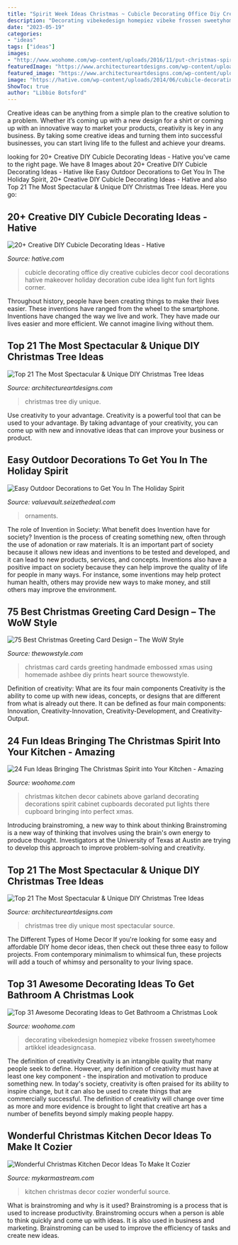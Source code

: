 ```yaml
---
title: "Spirit Week Ideas Christmas ~ Cubicle Decorating Office Diy Creative Cubicles Decor Cool Decorations Hative Makeover Holiday Decoration Cube Idea Light Fun Fort Lights Corner"
description: "Decorating vibekedesign homepiez vibeke frossen sweetyhomee artikkel ideadesigncasa"
date: "2023-05-19"
categories:
- "ideas"
tags: ["ideas"]
images:
- "http://www.woohome.com/wp-content/uploads/2016/11/put-christmas-spirit-in-kitchen-16.jpg"
featuredImage: "https://www.architectureartdesigns.com/wp-content/uploads/2014/11/1105.jpg"
featured_image: "https://www.architectureartdesigns.com/wp-content/uploads/2014/11/1105.jpg"
image: "https://hative.com/wp-content/uploads/2014/06/cubicle-decorating-ideas/9-cubicle-decorating-ideas.jpg"
ShowToc: true
author: "Libbie Botsford"
---
```



Creative ideas can be anything from a simple plan to the creative solution to a problem. Whether it’s coming up with a new design for a shirt or coming up with an innovative way to market your products, creativity is key in any business. By taking some creative ideas and turning them into successful businesses, you can start living life to the fullest and achieve your dreams.

	

		
looking for 20+ Creative DIY Cubicle Decorating Ideas - Hative you've came to the right page. We have 8 Images about 20+ Creative DIY Cubicle Decorating Ideas - Hative like Easy Outdoor Decorations to Get You In The Holiday Spirit, 20+ Creative DIY Cubicle Decorating Ideas - Hative and also Top 21 The Most Spectacular &amp; Unique DIY Christmas Tree Ideas. Here you go:
		
    
## 20+ Creative DIY Cubicle Decorating Ideas - Hative

<img loading=lazy src="https://hative.com/wp-content/uploads/2014/06/cubicle-decorating-ideas/9-cubicle-decorating-ideas.jpg" onerror="this.onerror=null;this.src='https://tse4.mm.bing.net/th?id=OIP.eQcSJ5CTJQ9oju5gVP9mcAHaJ4&amp;pid=15.1';" alt="20+ Creative DIY Cubicle Decorating Ideas - Hative">

_Source: hative.com_

>cubicle decorating office diy creative cubicles decor cool decorations hative makeover holiday decoration cube idea light fun fort lights corner. 

	

Throughout history, people have been creating things to make their lives easier. These inventions have ranged from the wheel to the smartphone. Inventions have changed the way we live and work. They have made our lives easier and more efficient. We cannot imagine living without them.

    
## Top 21 The Most Spectacular &amp; Unique DIY Christmas Tree Ideas

<img loading=lazy src="https://www.architectureartdesigns.com/wp-content/uploads/2014/11/1105.jpg" onerror="this.onerror=null;this.src='https://tse2.mm.bing.net/th?id=OIP.bdrbn_z6Uh6B4rcUA4Z37gHaLH&amp;pid=15.1';" alt="Top 21 The Most Spectacular &amp; Unique DIY Christmas Tree Ideas">

_Source: architectureartdesigns.com_

>christmas tree diy unique. 

	

Use creativity to your advantage.
Creativity is a powerful tool that can be used to your advantage. By taking advantage of your creativity, you can come up with new and innovative ideas that can improve your business or product.

    
## Easy Outdoor Decorations To Get You In The Holiday Spirit

<img loading=lazy src="https://townsquare.media/site/949/files/2020/11/2020OutdoorDecorFEAT.jpg?w=1200&amp;h=0&amp;zc=1&amp;s=0&amp;a=t&amp;q=89" onerror="this.onerror=null;this.src='https://tse4.mm.bing.net/th?id=OIP.V6cFC4SngzQ26LKPdgQ1pwHaE7&amp;pid=15.1';" alt="Easy Outdoor Decorations to Get You In The Holiday Spirit">

_Source: valuevault.seizethedeal.com_

>ornaments. 

	

The role of Invention in Society: What benefit does Invention have for society?
Invention is the process of creating something new, often through the use of adonation or raw materials. It is an important part of society because it allows new ideas and inventions to be tested and developed, and it can lead to new products, services, and concepts. Inventions also have a positive impact on society because they can help improve the quality of life for people in many ways. For instance, some inventions may help protect human health, others may provide new ways to make money, and still others may improve the environment.

    
## 75 Best Christmas Greeting Card Design – The WoW Style

<img loading=lazy src="http://thewowstyle.com/wp-content/uploads/2014/11/446.jpg" onerror="this.onerror=null;this.src='https://tse3.mm.bing.net/th?id=OIP.wotJQ6Jfe22Soxv7d_05VwHaPZ&amp;pid=15.1';" alt="75 Best Christmas Greeting Card Design – The WoW Style">

_Source: thewowstyle.com_

>christmas card cards greeting handmade embossed xmas using homemade ashbee diy prints heart source thewowstyle. 

	

Definition of creativity: What are its four main components
Creativity is the ability to come up with new ideas, concepts, or designs that are different from what is already out there. It can be defined as four main components: Innovation, Creativity-Innovation, Creativity-Development, and Creativity-Output.

    
## 24 Fun Ideas Bringing The Christmas Spirit Into Your Kitchen - Amazing

<img loading=lazy src="http://www.woohome.com/wp-content/uploads/2016/11/put-christmas-spirit-in-kitchen-16.jpg" onerror="this.onerror=null;this.src='https://tse4.mm.bing.net/th?id=OIP.ngGCkkGwL2jxNCZsln1GTAHaK0&amp;pid=15.1';" alt="24 Fun Ideas Bringing The Christmas Spirit into Your Kitchen - Amazing">

_Source: woohome.com_

>christmas kitchen decor cabinets above garland decorating decorations spirit cabinet cupboards decorated put lights there cupboard bringing into perfect xmas. 

	

Introducing brainstroming, a new way to think about thinking
Brainstroming is a new way of thinking that involves using the brain's own energy to produce thought. Investigators at the University of Texas at Austin are trying to develop this approach to improve problem-solving and creativity.

    
## Top 21 The Most Spectacular &amp; Unique DIY Christmas Tree Ideas

<img loading=lazy src="https://www.architectureartdesigns.com/wp-content/uploads/2014/11/1522.jpg" onerror="this.onerror=null;this.src='https://tse2.mm.bing.net/th?id=OIP.R93sFfb4-VzIAsGAfjTKywHaJ4&amp;pid=15.1';" alt="Top 21 The Most Spectacular &amp; Unique DIY Christmas Tree Ideas">

_Source: architectureartdesigns.com_

>christmas tree diy unique most spectacular source. 

	

The Different Types of Home Decor
If you're looking for some easy and affordable DIY home decor ideas, then check out these three easy to follow projects. From contemporary minimalism to whimsical fun, these projects will add a touch of whimsy and personality to your living space.

    
## Top 31 Awesome Decorating Ideas To Get Bathroom A Christmas Look

<img loading=lazy src="https://www.woohome.com/wp-content/uploads/2017/11/bring-christmas-spirit-into-bathroom-9.jpg" onerror="this.onerror=null;this.src='https://tse2.mm.bing.net/th?id=OIP.UtG9ySwmUnftYymts2_JggHaLG&amp;pid=15.1';" alt="Top 31 Awesome Decorating Ideas to Get Bathroom a Christmas Look">

_Source: woohome.com_

>decorating vibekedesign homepiez vibeke frossen sweetyhomee artikkel ideadesigncasa. 

	

The definition of creativity
Creativity is an intangible quality that many people seek to define. However, any definition of creativity must have at least one key component - the inspiration and motivation to produce something new. In today's society, creativity is often praised for its ability to inspire change, but it can also be used to create things that are commercially successful. The definition of creativity will change over time as more and more evidence is brought to light that creative art has a number of benefits beyond simply making people happy.

    
## Wonderful Christmas Kitchen Decor Ideas To Make It Cozier

<img loading=lazy src="https://mykarmastream.com/wp-content/uploads/2017/11/kitchen6.jpg" onerror="this.onerror=null;this.src='https://tse1.mm.bing.net/th?id=OIP.51F7usCNJ9LPzzRRbqVyuQHaKC&amp;pid=15.1';" alt="Wonderful Christmas Kitchen Decor Ideas To Make It Cozier">

_Source: mykarmastream.com_

>kitchen christmas decor cozier wonderful source. 

	

What is brainstroming and why is it used?
Brainstroming is a process that is used to increase productivity. Brainstroming occurs when a person is able to think quickly and come up with ideas. It is also used in business and marketing. Brainstroming can be used to improve the efficiency of tasks and create new ideas.

